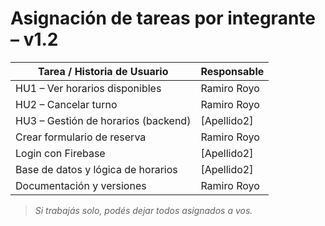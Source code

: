 # Asignación de tareas por integrante – v1.2

| Tarea / Historia de Usuario                | Responsable     |
|-------------------------------------------|-----------------|
| HU1 – Ver horarios disponibles            | Ramiro Royo     |
| HU2 – Cancelar turno                      | Ramiro Royo     |
| HU3 – Gestión de horarios (backend)       | [Apellido2]     |
| Crear formulario de reserva               | Ramiro Royo     |
| Login con Firebase                        | [Apellido2]     |
| Base de datos y lógica de horarios        | [Apellido2]     |
| Documentación y versiones                 | Ramiro Royo     |

> *Si trabajás solo, podés dejar todos asignados a vos.*
